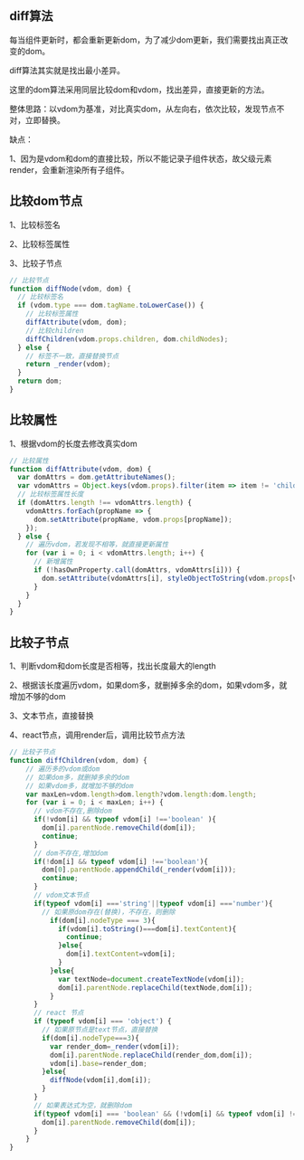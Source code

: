 ## diff算法

每当组件更新时，都会重新更新dom，为了减少dom更新，我们需要找出真正改变的dom。

diff算法其实就是找出最小差异。

这里的dom算法采用同层比较dom和vdom，找出差异，直接更新的方法。

整体思路：以vdom为基准，对比真实dom，从左向右，依次比较，发现节点不对，立即替换。

缺点：

1、因为是vdom和dom的直接比较，所以不能记录子组件状态，故父级元素render，会重新渲染所有子组件。


## 比较dom节点

1、比较标签名

2、比较标签属性

3、比较子节点

``` js
// 比较节点
function diffNode(vdom, dom) {
  // 比较标签名
  if (vdom.type === dom.tagName.toLowerCase()) {
    // 比较标签属性
    diffAttribute(vdom, dom);
    // 比较children
    diffChildren(vdom.props.children, dom.childNodes);
  } else {
    // 标签不一致，直接替换节点
    return _render(vdom);
  }
  return dom;
}

```

## 比较属性

1、根据vdom的长度去修改真实dom

``` js
// 比较属性
function diffAttribute(vdom, dom) {
  var domAttrs = dom.getAttributeNames();
  var vdomAttrs = Object.keys(vdom.props).filter(item => item != 'children' && !item.match(/on[A-Z]\w+/));
  // 比较标签属性长度
  if (domAttrs.length !== vdomAttrs.length) {
    vdomAttrs.forEach(propName => {
      dom.setAttribute(propName, vdom.props[propName]);
    });
  } else {
    // 遍历vdom，若发现不相等，就直接更新属性
    for (var i = 0; i < vdomAttrs.length; i++) {
      // 新增属性
      if (!hasOwnProperty.call(domAttrs, vdomAttrs[i])) {
        dom.setAttribute(vdomAttrs[i], styleObjectToString(vdom.props[vdomAttrs[i]]));
      }
    }
  }
}
```


## 比较子节点

1、判断vdom和dom长度是否相等，找出长度最大的length

2、根据该长度遍历vdom，如果dom多，就删掉多余的dom，如果vdom多，就增加不够的dom

3、文本节点，直接替换

4、react节点，调用render后，调用比较节点方法

``` js
// 比较子节点
function diffChildren(vdom, dom) {
    // 遍历多的vdom或dom
    // 如果dom多，就删掉多余的dom
    // 如果vdom多，就增加不够的dom
    var maxLen=vdom.length>dom.length?vdom.length:dom.length;
    for (var i = 0; i < maxLen; i++) {
      // vdom不存在,删除dom
      if(!vdom[i] && typeof vdom[i] !=='boolean' ){
        dom[i].parentNode.removeChild(dom[i]);
        continue;
      }
      // dom不存在,增加dom
      if(!dom[i] && typeof vdom[i] !=='boolean'){
        dom[0].parentNode.appendChild(_render(vdom[i]));
        continue;
      }
      // vdom文本节点
      if(typeof vdom[i] ==='string'||typeof vdom[i] ==='number'){
        // 如果原dom存在(替换)，不存在，则删除
          if(dom[i].nodeType === 3){
            if(vdom[i].toString()===dom[i].textContent){
              continue;
            }else{
              dom[i].textContent=vdom[i];
            }
          }else{
            var textNode=document.createTextNode(vdom[i]);
            dom[i].parentNode.replaceChild(textNode,dom[i]);
          }
      }
      // react 节点
      if (typeof vdom[i] === 'object') {
        // 如果原节点是text节点，直接替换
        if(dom[i].nodeType===3){
          var render_dom=_render(vdom[i]);
          dom[i].parentNode.replaceChild(render_dom,dom[i]);
          vdom[i].base=render_dom;
        }else{
          diffNode(vdom[i],dom[i]);
        }
      }
      // 如果表达式为空，就删除dom
      if(typeof vdom[i] === 'boolean' && (!vdom[i] && typeof vdom[i] !=='boolean' )  ){
        dom[i].parentNode.removeChild(dom[i]);
      }
    }
}
```
